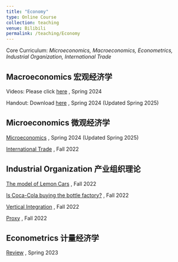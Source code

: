 ```yaml
---
title: "Economy"
type: Online Course
collection: teaching
venue: Bilibili
permalink: /teaching/Economy
---
```


Core Curriculum: *Microeconomics, Macroeconomics, Econometrics, Industrial Organization, International Trade*

Macroeconomics 宏观经济学
---
Videos: Please click [here](https://www.bilibili.com/video/BV1b1421o7Yp/) , Spring 2024 

Handout: Download [here]({{site.url}}/file/宏观经济学讲义by宋圣洁.pdf) , Spring 2024 (Updated Spring 2025)

Microeconomics 微观经济学
---

[Microeconomics](https://www.bilibili.com/video/BV1nw4m117Bb/) , Spring 2024 (Updated Spring 2025)

[International Trade](https://www.bilibili.com/video/BV1wR4y1q7Wu/) , Fall 2022

Industrial Organization 产业组织理论
---
[The model of Lemon Cars](https://www.bilibili.com/video/BV1bD4y1w7AX/) , Fall 2022

[Is Coca-Cola buying the bottle factory?](https://www.bilibili.com/video/BV1gD4y1v76c/) , Fall 2022

[Vertical Integration](https://www.bilibili.com/video/BV1sd4y1x7Qe/) , Fall 2022

[Proxy](https://www.bilibili.com/video/BV19P4y1X7PY/) , Fall 2022

Econometrics 计量经济学
---

[Review](https://www.bilibili.com/video/BV15o4y137KW/) , Spring 2023
